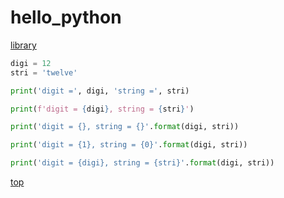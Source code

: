 # <a name="top"></a> hello_python

[library](./library)

[top]: #top "вверх"




```python
digi = 12
stri = 'twelve'

print('digit =', digi, 'string =', stri)

print(f'digit = {digi}, string = {stri}')

print('digit = {}, string = {}'.format(digi, stri))

print('digit = {1}, string = {0}'.format(digi, stri))

print('digit = {digi}, string = {stri}'.format(digi, stri))
```

[top]
